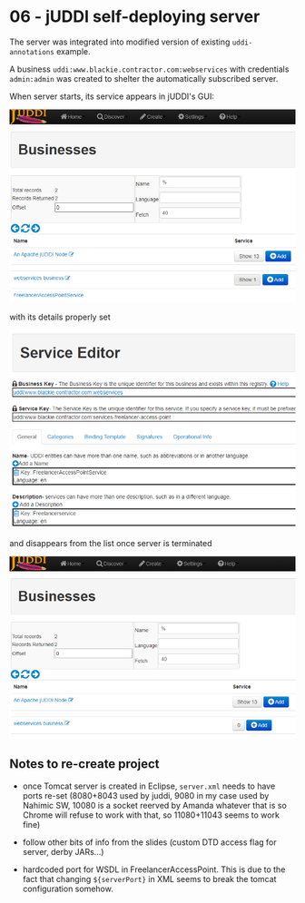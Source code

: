 06 - jUDDI self-deploying server
===


The server was integrated into modified version of existing `uddi-annotations` example.

A business `uddi:www.blackie.contractor.com:webservices` with credentials `admin:admin` was created to shelter the automatically subscribed server.

When server starts, its service appears in jUDDI's GUI:

![](./img/flcap_subbed.png)

with its details properly set

![](./img/flcap_detail.png)

and disappears from the list once server is terminated

![](./img/flcap_unsubbed.png)

## Notes to re-create project

- once Tomcat server is created in Eclipse, `server.xml` needs to have ports re-set (8080+8043 used by juddi, 9080 in my case used by Nahimic SW, 10080 is a socket reerved by Amanda whatever that is so Chrome will refuse to work with that, so 11080+11043 seems to work fine)

- follow other bits of info from the slides (custom DTD access flag for server, derby JARs...)

- hardcoded port for WSDL in FreelancerAccessPoint. This is due to the fact that changing `${serverPort}` in XML seems to break the tomcat configuration somehow.
